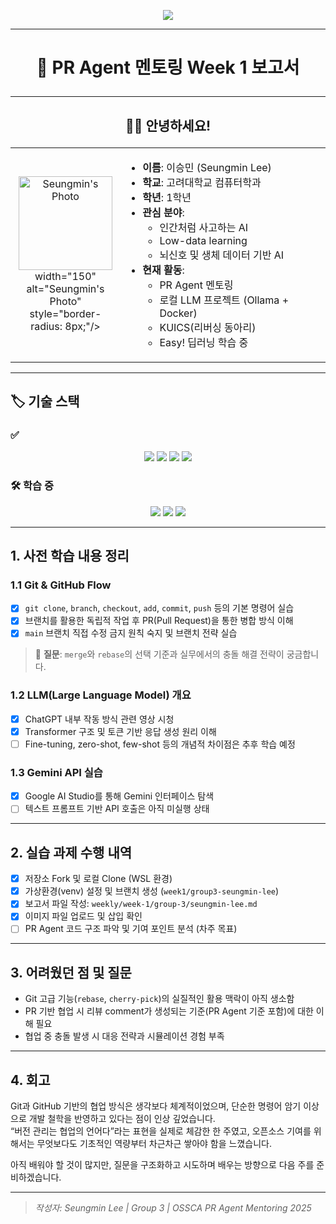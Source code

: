 <!-- 헤더 배너 -->
<p align="center">
  <img src="https://capsule-render.vercel.app/api?type=waving&color=0:36D1DC,100:5B86E5&height=200&section=header&text=Seungmin%20Lee's%20Week%201%20Report&fontSize=32&fontColor=ffffff"/>
</p>

---

# <p align="center">💬 PR Agent 멘토링 Week 1 보고서</p>

---

## <p align="center">🧑‍💻 안녕하세요!</p>

<table align="center">
<tr>
<td align="center" width="160px">
  <img src="https://github.com/Akileox/pr-agent-mentoring/blob/week1/group3-seungmin-lee/weekly/week-1/group-3/images/seungmin.jpg?raw=true" width="150" alt="Seungmin's Photo"/>
width="150" alt="Seungmin's Photo" style="border-radius: 8px;"/>
</td>
<td>

- **이름**: 이승민 (Seungmin Lee)  
- **학교**: 고려대학교 컴퓨터학과  
- **학년**: 1학년  
- **관심 분야**:  
  - 인간처럼 사고하는 AI  
  - Low-data learning  
  - 뇌신호 및 생체 데이터 기반 AI  
- **현재 활동**:  
  - PR Agent 멘토링  
  - 로컬 LLM 프로젝트 (Ollama + Docker)  
  - KUICS(리버싱 동아리)  
  - Easy! 딥러닝 학습 중  

</td>
</tr>
</table>

---

## 🏷️ 기술 스택

### ✅ 
<p align="center">
  <img src="https://img.shields.io/badge/Git-F05032?style=for-the-badge&logo=git&logoColor=white"/>
  <img src="https://img.shields.io/badge/Markdown-000000?style=for-the-badge&logo=markdown&logoColor=white"/>
  <img src="https://img.shields.io/badge/Python-3776AB?style=for-the-badge&logo=python&logoColor=white"/>
  <img src="https://img.shields.io/badge/C-00599C?style=for-the-badge&logo=c&logoColor=white"/>
</p>

### 🛠️ 학습 중
<p align="center">
  <img src="https://img.shields.io/badge/Docker-2496ED?style=for-the-badge&logo=docker&logoColor=white"/>
  <img src="https://img.shields.io/badge/Next.js-000000?style=for-the-badge&logo=next.js&logoColor=white"/>
  <img src="https://img.shields.io/badge/Assembly-000000?style=for-the-badge&logoColor=white"/>
</p>

---

## 1. 사전 학습 내용 정리

### 1.1 Git & GitHub Flow
- [x] `git clone`, `branch`, `checkout`, `add`, `commit`, `push` 등의 기본 명령어 실습
- [x] 브랜치를 활용한 독립적 작업 후 PR(Pull Request)을 통한 병합 방식 이해
- [x] `main` 브랜치 직접 수정 금지 원칙 숙지 및 브랜치 전략 실습

> 🔹 **질문**: `merge`와 `rebase`의 선택 기준과 실무에서의 충돌 해결 전략이 궁금합니다.

### 1.2 LLM(Large Language Model) 개요
- [x] ChatGPT 내부 작동 방식 관련 영상 시청
- [x] Transformer 구조 및 토큰 기반 응답 생성 원리 이해
- [ ] Fine-tuning, zero-shot, few-shot 등의 개념적 차이점은 추후 학습 예정

### 1.3 Gemini API 실습
- [x] Google AI Studio를 통해 Gemini 인터페이스 탐색
- [ ] 텍스트 프롬프트 기반 API 호출은 아직 미실행 상태

---

## 2. 실습 과제 수행 내역

- [x] 저장소 Fork 및 로컬 Clone (WSL 환경)
- [x] 가상환경(venv) 설정 및 브랜치 생성 (`week1/group3-seungmin-lee`)
- [x] 보고서 파일 작성: `weekly/week-1/group-3/seungmin-lee.md`
- [x] 이미지 파일 업로드 및 삽입 확인
- [ ] PR Agent 코드 구조 파악 및 기여 포인트 분석 (차주 목표)

---

## 3. 어려웠던 점 및 질문

- Git 고급 기능(`rebase`, `cherry-pick`)의 실질적인 활용 맥락이 아직 생소함
- PR 기반 협업 시 리뷰 comment가 생성되는 기준(PR Agent 기준 포함)에 대한 이해 필요
- 협업 중 충돌 발생 시 대응 전략과 시뮬레이션 경험 부족

---

## 4. 회고

Git과 GitHub 기반의 협업 방식은 생각보다 체계적이었으며, 단순한 명령어 암기 이상으로 개발 철학을 반영하고 있다는 점이 인상 깊었습니다.  
“버전 관리는 협업의 언어다”라는 표현을 실제로 체감한 한 주였고, 오픈소스 기여를 위해서는 무엇보다도 기초적인 역량부터 차근차근 쌓아야 함을 느꼈습니다.

아직 배워야 할 것이 많지만, 질문을 구조화하고 시도하며 배우는 방향으로 다음 주를 준비하겠습니다.

---

> *작성자: Seungmin Lee | Group 3 | OSSCA PR Agent Mentoring 2025*
